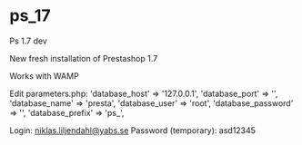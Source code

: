 # ps_17
Ps 1.7 dev

New fresh installation of Prestashop 1.7

Works with WAMP

Edit parameters.php:
    'database_host' => '127.0.0.1',
    'database_port' => '',
    'database_name' => 'presta',
    'database_user' => 'root',
    'database_password' => '',
    'database_prefix' => 'ps_',
    
Login:                niklas.liljendahl@yabs.se
Password (temporary): asd12345 
    

